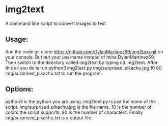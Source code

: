 # img2text
A command line script to convert images to text 

## Usage: 
Run the code git clone https://github.com/DylanMartinez69/img2text.git on your console. But put your username instead of mine DylanMartinez69. 
Then switch to the directory called img2text by typing cd img2text.
After this all you do is run python3 img2text.py img/surprised_pikachu.jpg 10 80 img/surprised_pikachu.txt to run the program. 

## Options: 
python3 is the python you are using. 
img2text.py is just the name of the script. 
img/surprised_pikachu.jpg is the file name. 
10 is the number of colors the script supports. 
80 is the number of characters. 
Finally img/surprised_pikachu.txt is a output file. 
